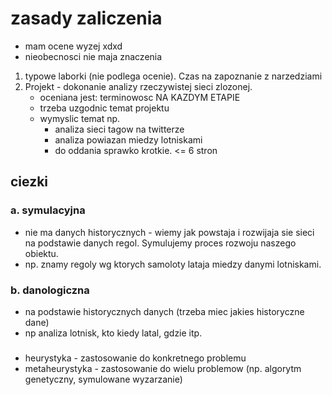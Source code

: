 # zasady zaliczenia

- mam ocene wyzej xdxd
- nieobecnosci nie maja znaczenia

1. typowe laborki (nie podlega ocenie). Czas na zapoznanie z narzedziami
2. Projekt - dokonanie analizy rzeczywistej sieci zlozonej.
   - oceniana jest: terminowosc NA KAZDYM ETAPIE
   - trzeba uzgodnic temat projektu
   - wymyslic temat np.
     - analiza sieci tagow na twitterze
     - analiza powiazan miedzy lotniskami
     - do oddania sprawko krotkie. <= 6 stron

## ciezki

### a. symulacyjna

- nie ma danych historycznych - wiemy jak powstaja i rozwijaja sie sieci na podstawie danych regol. Symulujemy proces rozwoju naszego obiektu.
- np. znamy regoly wg ktorych samoloty lataja miedzy danymi lotniskami.

### b. danologiczna

- na podstawie historycznych danych (trzeba miec jakies historyczne dane)
- np analiza lotnisk, kto kiedy latal, gdzie itp.

###

- heurystyka - zastosowanie do konkretnego problemu
- metaheurystyka - zastosowanie do wielu problemow (np. algorytm genetyczny, symulowane wyzarzanie)
